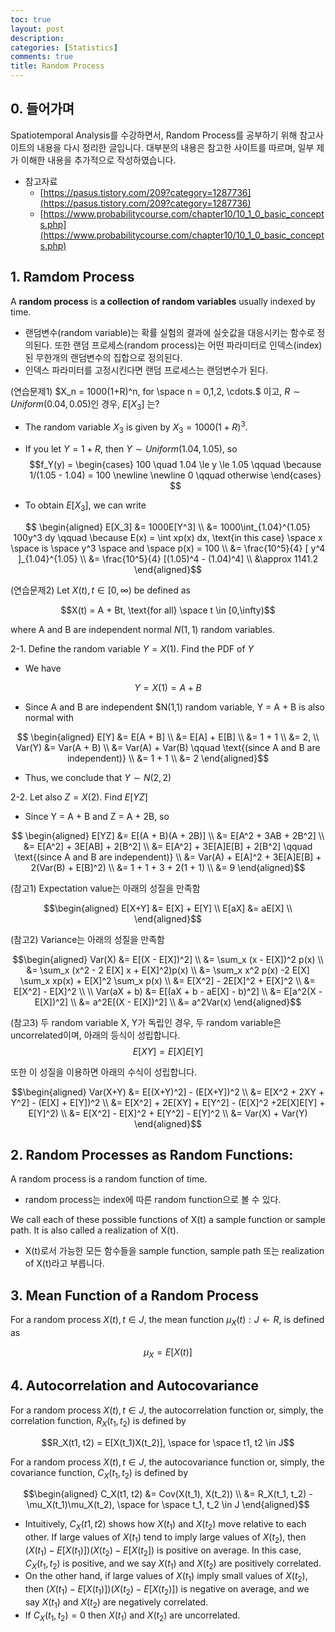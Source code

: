 ```yaml
---
toc: true
layout: post
description: 
categories: [Statistics]
comments: true
title: Random Process
---
```


## 0. 들어가며
Spatiotemporal Analysis를 수강하면서, Random Process를 공부하기 위해 참고사이트의 내용을 다시 정리한 글입니다. 대부분의 내용은 참고한 사이트를 따르며, 일부 제가 이해한 내용을 추가적으로 작성하였습니다.
- 참고자료
  - [https://pasus.tistory.com/209?category=1287736](https://pasus.tistory.com/209?category=1287736) 
  - [https://www.probabilitycourse.com/chapter10/10_1_0_basic_concepts.php](https://www.probabilitycourse.com/chapter10/10_1_0_basic_concepts.php)

## 1. Ramdom Process
A **random process** is **a collection of random variables** usually indexed by time. 
 - 랜덤변수(random variable)는 확률 실험의 결과에 실숫값을 대응시키는 함수로 정의된다. 또한 랜덤 프로세스(random process)는 어떤 파라미터로 인덱스(index)된 무한개의 랜덤변수의 집합으로 정의된다.
 - 인덱스 파라미터를 고정시킨다면 랜덤 프로세스는 랜덤변수가 된다.

(연습문제1) $X_n = 1000(1+R)^n, for \space n = 0,1,2, \cdots.$ 이고, $R \sim Uniform(0.04, 0.05)$인 경우, $E[X_3]$ 는?

 - The random variable $X_3$ is given by $X_3 = 1000(1+R)^3$.
 - If you let $Y = 1 + R$, then $Y \sim Uniform(1.04, 1.05)$, so
$$f_Y(y) = \begin{cases} 100 \quad 1.04 \le y \le 1.05 \qquad \because 1/(1.05 - 1.04) = 100 \newline \newline 0 \qquad otherwise \end{cases} $$

 - To obtain $E[X_3]$, we can write
 
$$ 
\begin{aligned} 
E[X_3] &= 1000E[Y^3] \\
&= 1000\int_{1.04}^{1.05} 100y^3 dy \qquad \because E(x) = \int xp(x) dx, \text{in this case} \space x \space is \space y^3 \space and \space p(x) = 100  \\
&= \frac{10^5}{4} [ y^4 ]_{1.04}^{1.05} \\
&= \frac{10^5}{4} [(1.05)^4 - (1.04)^4] \\
&\approx 1141.2
\end{aligned}$$

(연습문제2) Let ${X(t), t \in [0, \infty )}$ be defined as

$$X(t) = A + Bt, \text{for all} \space t \in [0,\infty)$$

where A and B are independent normal $N(1,1)$ random variables.

2-1. Define the random variable $Y=X(1)$. Find the PDF of $Y$
  - We have

$$ Y = X(1) = A + B$$

  - Since A and B are independent $N(1,1) random variable, Y = A + B is also normal with

$$
\begin{aligned} 
E[Y] &= E[A + B] \\
&= E[A] + E[B] \\
&= 1 + 1 \\
&= 2,
\\
Var(Y) &= Var(A + B) \\
&= Var(A) + Var(B) \qquad \text{(since A and B are independent)} \\
&= 1 + 1 \\
&= 2
\end{aligned}$$

- Thus, we conclude that $Y∼N(2,2)$

2-2. Let also $Z=X(2)$. Find $E[YZ]$
 - Since Y = A + B and Z = A + 2B, so

$$
\begin{aligned} 
E[YZ] &= E[(A + B)(A + 2B)] \\
&= E[A^2 + 3AB + 2B^2] \\
&= E[A^2] + 3E[AB] + 2[B^2] \\
&= E[A^2] + 3E[A]E[B] + 2[B^2] \qquad \text{(since A and B are independent)} \\
&= Var(A) + E[A]^2 + 3E[A]E[B] + 2(Var(B) + E[B]^2) \\
&= 1 + 1 + 3 + 2(1 + 1) \\
&= 9
\end{aligned}$$ 

(참고1) Expectation value는 아래의 성질을 만족함

$$\begin{aligned}
E[X+Y] &= E[X] + E[Y] \\
E[aX] &= aE[X] \\
\end{aligned}$$

(참고2) Variance는 아래의 성질을 만족함

$$\begin{aligned}
Var(X) &= E[(X - E[X])^2] \\
&= \sum_x (x - E[X])^2 p(x) \\
&= \sum_x (x^2 - 2 E[X] x + E[X]^2)p(x) \\
&= \sum_x x^2 p(x) -2 E[X] \sum_x xp(x) + E[X]^2 \sum_x p(x) \\
&= E[X^2] - 2E[X]^2 + E[X]^2 \\
&= E[X^2] - E[X]^2
\\
\\
Var(aX + b) &= E[(aX + b - aE[X] - b)^2] \\
&= E[a^2(X - E[X])^2] \\
&= a^2E[(X - E[X])^2] \\
&= a^2Var(x)
\end{aligned}$$

(참고3) 두 random variable X, Y가 독립인 경우, 두 random variable은 uncorrelated이며, 아래의 등식이 성립합니다.
$$E[XY] = E[X]E[Y] $$

또한 이 성질을 이용하면 아래의 수식이 성립합니다.

$$\begin{aligned}
Var(X+Y) &= E[(X+Y)^2] - (E[X+Y])^2 \\
&= E[X^2 + 2XY + Y^2] - (E[X] + E[Y])^2 \\
&= E[X^2] + 2E[XY] + E[Y^2] - (E[X]^2 +2E[X]E[Y] + E[Y]^2) \\
&= E[X^2] - E[X]^2 + E[Y^2] - E[Y]^2 \\
&= Var(X) + Var(Y)
\end{aligned}$$


## 2. Random Processes as Random Functions:
A random process is a random function of time.
- random process는 index에 따른 random function으로 볼 수 있다.

We call each of these possible functions of X(t) a sample function or sample path. It is also called a realization of X(t). 
- X(t)로서 가능한 모든 함수들을 sample function, sample path 또는 realization of X(t)라고 부릅니다. 


## 3. Mean Function of a Random Process
For a random process ${X(t), t \in J}$, the mean function $\mu_X(t) : J \leftarrow R$, is defined as

$$\mu_X = E[X(t)]$$


## 4. Autocorrelation and Autocovariance
For a random process ${X(t), t \in J}$, the autocorrelation function or, simply, the correlation function, $R_X(t_1, t_2)$ is defined by

$$R_X(t1, t2) = E[X(t_1)X(t_2)], \space for \space t1, t2 \in J$$

For a random process ${X(t), t \in J}$, the autocovariance function or, simply, the covariance function, $C_X(t_1, t_2)$ is defined by

$$\begin{aligned}
C_X(t1, t2) &= Cov(X(t_1), X(t_2)) \\
&= R_X(t_1, t_2) - \mu_X(t_1)\mu_X(t_2), \space for \space t_1, t_2 \in J
\end{aligned}$$

 - Intuitively, $C_X(t1, t2)$ shows how $X(t_1)$ and $X(t_2)$ move relative to each other. If large values of $X(t_1)$ tend to imply large values of $X(t_2)$, then $(X(t_1) - E[X(t_1)])(X(t_2) - E[X(t_2])$ is positive on average. In this case, $C_X(t_1, t_2)$ is positive, and we say $X(t_1)$ and $X(t_2)$ are positively correlated. 
 - On the other hand, if large values of $X(t_1)$ imply small values of $X(t_2)$, then $(X(t_1) - E[X(t_1)])(X(t_2) - E[X(t_2)])$ is negative on average, and we say $X(t_1)$ and $X(t_2)$ are negatively correlated. 
 - If $C_X(t_1, t_2) = 0$ then $X(t_1)$ and $X(t_2)$ are uncorrelated.

